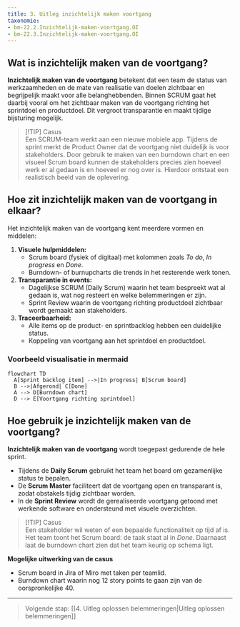 ```yaml
---
title: 3. Uitleg inzichtelijk maken voortgang
taxonomie:
- bm-22.2.Inzichtelijk-maken-voortgang.OI
- bm-22.3.Inzichtelijk-maken-voortgang.OI
---
```

## Wat is inzichtelijk maken van de voortgang?
**Inzichtelijk maken van de voortgang** betekent dat een team de status van werkzaamheden en de mate van realisatie van doelen zichtbaar en begrijpelijk maakt voor alle belanghebbenden. Binnen SCRUM gaat het daarbij vooral om het zichtbaar maken van de voortgang richting het sprintdoel en productdoel. Dit vergroot transparantie en maakt tijdige bijsturing mogelijk.

> [!TIP] Casus  
> Een SCRUM-team werkt aan een nieuwe mobiele app. Tijdens de sprint merkt de Product Owner dat de voortgang niet duidelijk is voor stakeholders. Door gebruik te maken van een burndown chart en een visueel Scrum board kunnen de stakeholders precies zien hoeveel werk er al gedaan is en hoeveel er nog over is. Hierdoor ontstaat een realistisch beeld van de oplevering.

## Hoe zit inzichtelijk maken van de voortgang in elkaar?
Het inzichtelijk maken van de voortgang kent meerdere vormen en middelen:
1. **Visuele hulpmiddelen:**
    - Scrum board (fysiek of digitaal) met kolommen zoals _To do_, _In progress_ en _Done_.  
    - Burndown- of burnupcharts die trends in het resterende werk tonen. 
2. **Transparantie in events:**
    - Dagelijkse SCRUM (Daily Scrum) waarin het team bespreekt wat al gedaan is, wat nog resteert en welke belemmeringen er zijn.
    - Sprint Review waarin de voortgang richting productdoel zichtbaar wordt gemaakt aan stakeholders.
3. **Traceerbaarheid:**
    - Alle items op de product- en sprintbacklog hebben een duidelijke status.
    - Koppeling van voortgang aan het sprintdoel en productdoel.

### Voorbeeld visualisatie in mermaid

```mermaid
flowchart TD
  A[Sprint backlog item] -->|In progress| B[Scrum board]
  B -->|Afgerond| C[Done]
  A --> D[Burndown chart]
  D --> E[Voortgang richting sprintdoel]
```

## Hoe gebruik je inzichtelijk maken van de voortgang?
**Inzichtelijk maken van de voortgang** wordt toegepast gedurende de hele sprint.
- Tijdens de **Daily Scrum** gebruikt het team het board om gezamenlijke status te bepalen.
- De **Scrum Master** faciliteert dat de voortgang open en transparant is, zodat obstakels tijdig zichtbaar worden.
- In de **Sprint Review** wordt de gerealiseerde voortgang getoond met werkende software en ondersteund met visuele overzichten.

> [!TIP] Casus  
> Een stakeholder wil weten of een bepaalde functionaliteit op tijd af is. Het team toont het Scrum board: de taak staat al in _Done_. Daarnaast laat de burndown chart zien dat het team keurig op schema ligt.

**Mogelijke uitwerking van de casus**
- Scrum board in Jira of Miro met taken per teamlid.
- Burndown chart waarin nog 12 story points te gaan zijn van de oorspronkelijke 40.

---

> Volgende stap: [[4. Uitleg oplossen belemmeringen|Uitleg oplossen belemmeringen]]
